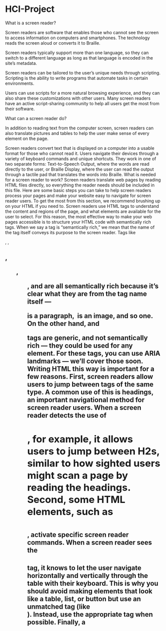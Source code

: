 # HCI-Project
What is a screen reader?

Screen readers are software that enables those who cannot see the screen to access information on computers and smartphones. The technology reads the screen aloud or converts it to Braille.


Screen readers typically support more than one language, so they can switch to a different language as long as that language is encoded in the site’s metadata.

Screen readers can be tailored to the user’s unique needs through scripting. Scripting is the ability to write programs that automate tasks in certain environments.


Users can use scripts for a more natural browsing experience, and they can also share these customizations with other users. Many screen readers have an active script-sharing community to help all users get the most from their software.


What can a screen reader do?

In addition to reading text from the computer screen, screen readers can also translate pictures and tables to help the user make sense of every element on the page.


Screen readers convert text that is displayed on a computer into a usable format for those who cannot read it. Users navigate their devices through a variety of keyboard commands and unique shortcuts. They work in one of two separate forms:
Text-to-Speech Output, where the words are read directly to the user, or
Braille Display, where the user can read the output through a tactile pad that translates the words into Braille.
What is needed for a screen reader to work?
Screen readers translate web pages by reading HTML files directly, so everything the reader needs should be included in this file. Here are some basic steps you can take to help screen readers process your pages and make your website easy to navigate for screen reader users. To get the most from this section, we recommend brushing up on your HTML if you need to.
Screen readers use HTML tags to understand the content and regions of the page, and what elements are available for the user to select. For this reason, the most effective way to make your web pages accessible is to structure your HTML code with semantically rich tags.
When we say a tag is “semantically rich,” we mean that the name of the tag itself conveys its purpose to the screen reader. Tags like <p>, <img>, <h2>, <ul>, <ol>, and <table> are all semantically rich because it’s clear what they are from the tag name itself — <p> is a paragraph, <img> is an image, and so one. On the other hand, <span> and <div> tags are generic, and not semantically rich — they could be used for any element. For these tags, you can use ARIA landmarks — we’ll cover those soon.
Writing HTML this way is important for a few reasons. First, screen readers allow users to jump between tags of the same type. A common use of this is headings, an important navigational method for screen reader users. When a screen reader detects the use of <h2>, for example, it allows users to jump between H2s, similar to how sighted users might scan a page by reading the headings.
Second, some HTML elements, such as <table>, activate specific screen reader commands. When a screen reader sees the <table> tag, it knows to let the user navigate horizontally and vertically through the table with their keyboard. This is why you should avoid making elements that look like a table, list, or button but use an unmatched tag (like <div>). Instead, use the appropriate tag when possible.
Finally, a <title> tag is also useful to screen readers. Users can set their screen readers to read the contents of this tag after the page loads to lend further context.
A screen reader needs to be told which language a web page is written in, so it knows how to pronounce words to the user with TTS.
Screen readers will first look for the lang attribute inside the <html> tag for page-wide language information. For example, if a page is written in English, its opening <html> tag would read:


<html lang="en">
In cases when foreign words appear on the page, the lang attribute can be placed inside any other tag, commonly <span> or <p>, to denote a temporary language change:


<html lang="en">
    <body>
        <p>I’m a paragraph in English.</p>
       <p>“Hello” in Spanish is <span lang=“es”>hola</span>.</p>
       <p lang="fr">Je suis un paragraphe en Français.</p>
    </body>
</html>
Use ARIA roles.
ARIA roles are values that indicate the function of a page element or region for screen readers. They may be placed inside <div> and <span> tags with the attribute role. ARIA roles include main, form, navigation, and search.
For example, if you want to indicate that a list of links is a navigation menu, you can place an ARIA landmark like so:


<div role=”navigation”>
    <ul>
        <li>Product</li>
       <li>Solutions</li>
       <li>About Us</li>
       <li>Blog</li>
    </ul>
</div>
Here, role=“navigation” is the landmark.
Also note that ARIA landmarks should only be used in <div> and <span> tags, as these are generic tags and not semantically rich. Tags like <menu>, <nav>, <form>, and <main> should not use ARIA landmarks, as their purpose is already established with their names.
While not all screen readers detect ARIA landmarks, it’s good practice to use them in any page region for which the function is unclear from the tag names alone.
Write descriptive headings and first sentences.
Similar to how sighted users skim page content visually, screen reader users can preview headings and paragraphs to see if the content is relevant to them. Therefore, it’s good practice to make your headings as descriptive as you can, and to begin paragraphs in a way that gives readers an understanding of the content to come.
Use alt text.
While it’s certainly a benefit, the main purpose of alternative text isn’t SEO — it’s to give screen readers a captioned alternative for media content. When it encounters an image, video, or other piece of media, a screen reader will default to reading alt text if it is provided. If alt text is not provided, screen readers will ignore the image or read the image file name.
To make your pages accessible, always add clear and descriptive alt text to each piece of non-text content, namely images, videos, icons, and embeds. For instance, suitable alt text for this image...

Image Source
...might be:


alt="professional baseball player Hank Aaron of the Atlanta Braves swinging a baseball bat in a baseball stadium”
For more tips on how to optimize your alt text for screen readers and search ranking, see our guide to image alt text.
Use punctuation correctly.
Here’s another tip that assists all page visitors, screen-reader-assisted and not. To simulate speech, screen reader TTS pauses for instances of periods, commas, new paragraphs, and other punctuation. For the best experience, make sure you’re implementing punctuation in the proper ways.
How to operate a screen reader (Something like a buttons on a keyboard)

A user controls their screen reader with the keyboard. A screen reader comes with a library of keyboard commands that tell the screen reader to do things like start/stop reading, jump back to re-read a section of text, spell out words, skip to different parts of a page, move the cursor/focus around, play a media file, or click a link, button, or another interactive element.

In addition to TTS, some screen readers can convert onscreen text into braille. For this function, users connect an external device, called a refreshable braille display, which generates braille characters on a pad as the screen reader scans the text. Here’s what a typical refreshable braille display looks like.

-This is all the keys on a keyboard for a JAWS, NVDA, Narrator, and VoiceOver screen reader. It's not very nice in this format but it shows it off.
Task
JAWS
NVDA
Narrator
VoiceOver
Turn screen reader on
Not available
Control + Alt + N
Windows logo + Control + Enter
Command + F5
Turn screen reader off
Insert + F4
Insert + Q
Windows logo + Control + Enter or Caps Lock + Escape
Command + F5
Stop reading
Control
Control
Control
Control
Read next item
Down Arrow
Down Arrow
Caps Lock + Right Arrow*
VO + Right Arrow
Read previous item
Up Arrow
Up Arrow
Caps Lock + Left Arrow*
VO + Left Arrow
Read next focusable item (e.g. link, button)
Tab
Tab
Tab
Tab
Activate link
Enter
Enter
Caps Lock + Enter or
Enter** or Space Bar**
VO + Space Bar or Enter
Activate button
Enter or Space Bar
Enter or Space Bar
Caps Lock + Enter or
Enter or Space Bar
VO + Space Bar or
Enter or Space Bar
Start reading continuously from this point on
Insert + Down Arrow
Insert + Down Arrow
or Numpad Plus
Caps Lock + Down Arrow
or Caps Lock + Control + R
VO + A
Go to next heading
H
H
H**
VO + Command + H
Show list of all headings
Insert + F6
Insert + F7
Caps Lock + F6
VO + U (Rotor), then Left/Right Arrow Keys
Go to next heading of level [1-6]
1-6
1-6
1-6**
Not available
Go to next landmark/region
R (JAWS 16+)
; (JAWS 15)
D
D**
Not available
Go to the main content landmark
Q
Not available
Caps Lock + N
Not available
Open Elements List or Rotor
Insert + F3
Insert + F7
Caps Lock + [F6 or F7], then Tab (twice) to the Scoping drop-down list
VO + U
Go to next table
T
T
T**
VO + Command + T
Navigate table cells
Control + Alt + Arrow Keys
Control + Alt + Arrow Keys
Control + Alt + Arrow Keys
VO + Arrow Keys
Go to next list
L
L
Not available
VO + Command + X
Go to next list item
I
I
Not available
Not available
Go to next graphic
G
G
Not available
VO + Command + G
Show list of all links
Insert + F7
Insert + F7
Caps Lock + F7
VO + U (Rotor), then Left/Right Arrow Keys
Go to next link
Not available
K
K**
VO + Command + L
Go to next unvisited link
U
U
Not available
Not available
Go to next visited link
V
V
Not available
VO + Command + V
Go to next form element
F
F
F
VO + Command + J
Go back to previous heading, landmark, table, focusable item, etc.
Shift + [H, R, T, Tab, etc.]
Shift + [H, D, T, Tab, etc.]
Shift + [H**, D**, T**, Tab, etc.]
VO + Shift + Command + [H, T, Tab, etc.]
Toggle screen reader mode
Forms Mode: (On) (Automatic when in form element), (Off) Numpad Plus
Browse/Focus Mode: Insert + Space Bar
Forms Mode^: Insert + Space Bar
Scan Mode: Caps Lock + Space Bar
Not available
Interact with (go into/out of) objects (like iframes, menus, application regions, etc.)
Not applicable
Not applicable
Not applicable
VO + Shift + Down/Up Arrows
Toggle between: Radio buttons, <select> list items, Tabs (ARIA widget), Tree view items (ARIA widget), Menu items (ARIA widget)
Arrow Keys
Arrow Keys
Arrow Keys
Arrow Keys, then [VO + Space Bar or Space Bar]
Toggle Virtual PC Cursor
Insert + Z
Not available
Not available
Not available

